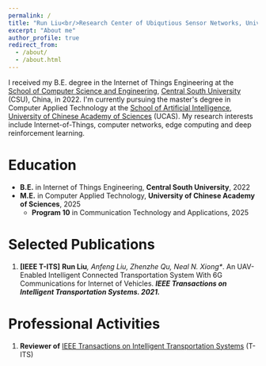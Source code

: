 ```yaml
---
permalink: /
title: "Run Liu<br/>Research Center of Ubiqutious Sensor Networks, University of Chinese Academy of Sciences"
excerpt: "About me"
author_profile: true
redirect_from: 
  - /about/
  - /about.html
---
```

I received my B.E. degree in the Internet of Things Engineering at the [School of Computer Science and Engineering](https://cse.csu.edu.cn/index.htm), [Central South University](https://www.csu.edu.cn/) (CSU), China, in 2022. I'm currently pursuing the master's degree in Computer Applied Technology at the [School of Artificial Intelligence](), [University of Chinese Academy of Sciences](https://www.ucas.ac.cn/) (UCAS). My research interests include Internet-of-Things, computer networks, edge computing and deep reinforcement learning.

Education
======
* **B.E.** in Internet of Things Engineering, **Central South University**, 2022
* **M.E.** in Computer Applied Technology, **University of Chinese Academy of Sciences**, 2025
   * **Program 10** in Communication Technology and Applications, 2025

Selected Publications
======
1. **[IEEE T-ITS]** <b>Run Liu</b><i>, Anfeng Liu, Zhenzhe Qu, Neal N. Xiong*</i>. An UAV-Enabled Intelligent Connected Transportation System With 6G Communications for Internet of Vehicles. <b><i>IEEE Transactions on Intelligent Transportation Systems. 2021.</i></b>

Professional Activities
======
1. <b>Reviewer of</b> [IEEE Transactions on Intelligent Transportation Systems](https://ieee-itss.org/pub/t-its/) (T-ITS)
